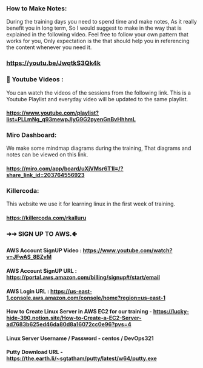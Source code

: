 ### How to Make Notes:
During the training days you need to spend time and make notes, As it really benefit you in long term, So I would suggest to make in the way that is explained in the following video.
Feel free to follow your own pattern that works for you, Only expectation is the that should help you in referencing the content whenever you need it.

### https://youtu.be/JwqtkS3Qk4k

### 📼 Youtube Videos : 
You can watch the videos of the sessions from the following link. This is a Youtube Playlist and everyday video will be updated to the same playlist.

#### https://www.youtube.com/playlist?list=PLLmNg_q93mewpJlyG9G2pyenGnBvHhhmL

### Miro Dashboard:
We make some mindmap diagrams during the training, That diagrams and notes can be viewed on this link.

#### https://miro.com/app/board/uXjVMsr6T1I=/?share_link_id=203764556923

### Killercoda:

This website we use it for learning linux in the first week of training.

#### https://killercoda.com/rkalluru

### ➜➜ SIGN UP TO AWS.🢀 

#### AWS Account SignUP Video :	 https://www.youtube.com/watch?v=JFwAS_8BZvM
#### AWS Account SignUP URL :	   https://portal.aws.amazon.com/billing/signup#/start/email
#### AWS Login URL :	   https://us-east-1.console.aws.amazon.com/console/home?region=us-east-1
#### How to Create Linux Server in AWS EC2 for our training - https://lucky-hide-390.notion.site/How-to-Create-a-EC2-Server-ad7683b625ed46da80d8a16072cc0e96?pvs=4
#### Linux Server Username / Password - centos / DevOps321
#### Putty Download URL - https://the.earth.li/~sgtatham/putty/latest/w64/putty.exe

